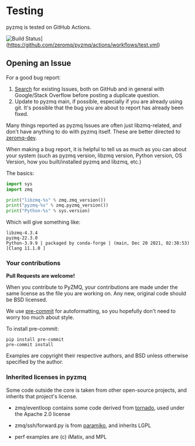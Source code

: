# Testing

pyzmq is tested on GitHub Actions.

![Build Status](https://github.com/zeromq/pyzmq/actions/workflows/test.yml/badge.svg)\](https://github.com/zeromq/pyzmq/actions/workflows/test.yml)

## Opening an Issue

For a good bug report:

1. [Search] for existing Issues, both on GitHub and in general with Google/Stack Overflow before posting a duplicate question.
1. Update to pyzmq main, if possible, especially if you are already using git. It's
   possible that the bug you are about to report has already been fixed.

Many things reported as pyzmq Issues are often just libzmq-related,
and don't have anything to do with pyzmq itself.
These are better directed to [zeromq-dev].

When making a bug report, it is helpful to tell us as much as you can about your system
(such as pyzmq version, libzmq version, Python version, OS Version, how you built/installed pyzmq and libzmq, etc.)

The basics:

```python
import sys
import zmq

print("libzmq-%s" % zmq.zmq_version())
print("pyzmq-%s" % zmq.pyzmq_version())
print("Python-%s" % sys.version)
```

Which will give something like:

```
libzmq-4.3.4
pyzmq-22.3.0
Python-3.9.9 | packaged by conda-forge | (main, Dec 20 2021, 02:38:53)
[Clang 11.1.0 ]
```

### Your contributions

**Pull Requests are welcome!**

When you contribute to PyZMQ, your contributions are made under the same
license as the file you are working on. Any new, original code should be BSD
licensed.

We use [pre-commit] for autoformatting,
so you hopefully don't need to worry too much about style.

To install pre-commit:

```
pip install pre-commit
pre-commit install
```

Examples are copyright their respective authors, and BSD unless otherwise
specified by the author.

### Inherited licenses in pyzmq

Some code outside the core is taken from other open-source projects, and
inherits that project's license.

- zmq/eventloop contains some code derived from [tornado], used under the Apache 2.0 license

- zmq/ssh/forward.py is from [paramiko], and inherits LGPL

- perf examples are (c) iMatix, and MPL

[paramiko]: http://www.lag.net/paramiko
[pre-commit]: https://pre-commit.com
[search]: https://github.com/zeromq/pyzmq/issues
[tornado]: http://www.tornadoweb.org
[zeromq-dev]: mailto:zeromq-dev@zeromq.org

